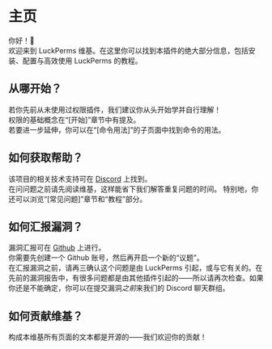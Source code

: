 # 主页

你好！👋    
欢迎来到 LuckPerms 维基。在这里你可以找到本插件的绝大部分信息，包括安装、配置与高效使用 LuckPerms 的教程。

## 从哪开始？

若你先前从未使用过权限插件，我们建议你从头开始学并自行理解！    
权限的基础概念在“[开始]”章节中有提及。    
若要进一步延伸，你可以在“[命令用法]”的子页面中找到命令的用法。

## 如何获取帮助？

该项目的相关技术支持可在 [Discord](https://discord.gg/luckperms) 上找到。    
在问问题之前请先阅读维基，这样能省下我们解答重复问题的时间。
特别地，你还可以浏览“[常见问题]”章节和“教程”部分。

## 如何汇报漏洞？

漏洞汇报可在 [Github](https://github.com/LuckPerms/LuckPerms/issues) 上进行。    
你需要先创建一个 Github 账号，然后再开启一个新的“议题”。    
在汇报漏洞之前，请再三确认这个问题是由 LuckPerms 引起，或与它有关的。在先前的漏洞报告中，有很多问题都是由其他插件引起的——所以请再次检查。如果你还是不能确定，你可以在提交漏洞*之前*来我们的 Discord 聊天群组。

## 如何贡献维基？

构成本维基所有页面的文本都是开源的——我们欢迎你的贡献！
